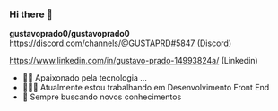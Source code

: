 ### Hi there 👋


**gustavoprado0/gustavoprado0**  
https://discord.com/channels/@GUSTAPRD#5847 (Discord)

https://www.linkedin.com/in/gustavo-prado-14993824a/ (Linkedin)  

- 🫶🏻 Apaixonado pela tecnologia ...
- 👨🏻‍💻 Atualmente estou trabalhando em Desenvolvimento Front End
- 📘 Sempre buscando novos conhecimentos
  

